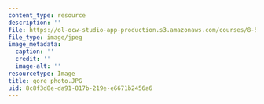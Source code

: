 ```yaml
---
content_type: resource
description: ''
file: https://ol-ocw-studio-app-production.s3.amazonaws.com/courses/8-591j-systems-biology-fall-2014/8c8f3d8eda91817b219ee6671b2456a6_gore_photo.JPG
file_type: image/jpeg
image_metadata:
  caption: ''
  credit: ''
  image-alt: ''
resourcetype: Image
title: gore_photo.JPG
uid: 8c8f3d8e-da91-817b-219e-e6671b2456a6
---
```

